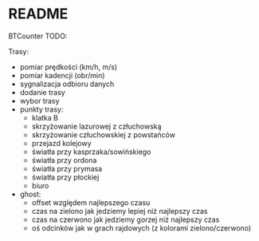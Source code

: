 # README #

BTCounter TODO:

Trasy:
 - pomiar prędkości (km/h, m/s)
 - pomiar kadencji (obr/min)
 - sygnalizacja odbioru danych
 - dodanie trasy
 - wybor trasy
 - punkty trasy:
   - klatka B
   - skrzyżowanie lazurowej z człuchowską
   - skrzyżowanie człuchowskiej z powstańców
   - przejazd kolejowy
   - światła przy kasprzaka/sowińskiego
   - światła przy ordona
   - światła przy prymasa
   - światła przy płockiej
   - biuro
 - ghost:
   - offset względem najlepszego czasu
   - czas na zielono jak jedziemy lepiej niż najlepszy czas
   - czas na czerwono jak jedziemy gorzej niż najlepszy czas
   - oś odcinków jak w grach rajdowych (z kolorami zielono/czerwono)
